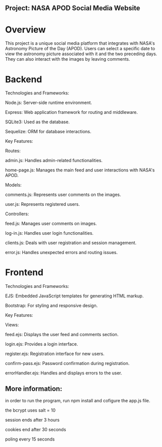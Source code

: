 ## Project: NASA APOD Social Media Website

# Overview
This project is a unique social media platform that integrates with NASA's Astronomy Picture of the Day (APOD). Users can select a specific date to view the astronomy picture associated with it and the two preceding days. They can also interact with the images by leaving comments.

# Backend
Technologies and Frameworks:

Node.js: Server-side runtime environment.

Express: Web application framework for routing and middleware.

SQLite3: Used as the database.

Sequelize: ORM for database interactions.

Key Features:

Routes:

admin.js: Handles admin-related functionalities.

home-page.js: Manages the main feed and user interactions with NASA's APOD.

Models:

comments.js: Represents user comments on the images.

user.js: Represents registered users.

Controllers:

feed.js: Manages user comments on images.

log-in.js: Handles user login functionalities.

clients.js: Deals with user registration and session management.

error.js: Handles unexpected errors and routing issues.



# Frontend

Technologies and Frameworks:

EJS: Embedded JavaScript templates for generating HTML markup.

Bootstrap: For styling and responsive design.

Key Features:

Views:

feed.ejs: Displays the user feed and comments section.

login.ejs: Provides a login interface.

register.ejs: Registration interface for new users.

confirm-pass.ejs: Password confirmation during registration.

errorHandler.ejs: Handles and displays errors to the user.



## More information:

in order to run the program, run npm install and cofigure the app.js file.

the bcrypt uses salt = 10 

session ends after 3 hours

cookies end after 30 seconds 

poling every 15 seconds 


